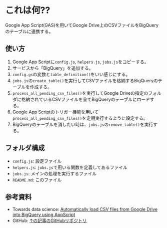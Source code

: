 # これは何??

Google App Script(GAS)を用いてGoogle Drive上のCSVファイルをBigQueryのテーブルに連携する。

## 使い方

1. Google App Scriptに`config.js`, `helpers.js`, `jobs.js`をコピーする。
2. サービスから「BigQuery」を追加する。
3. `config.gs`の変数と`table_definition()`をいい感じにする。
4. `jobs.js`の`create_table()`を実行してCSVファイルを格納するBigQueryのテーブルを作成する。
5. `process_all_pending_csv_files()`を実行してGoogle Driveの指定のフォルダに格納されているCSVファイルを全てBigQueryのテーブルにロードする。
6. Google App Scriptのトリガー機能を用いて`process_all_pending_csv_files()`を定期実行するように設定する。
7. BigQueryのテーブルを消したい時は、`jobs.js`の`remove_table()`を実行する。

## フォルダ構成

- `config.js`: 設定ファイル
- `helpers.js`: `jobs.js`で用いる関数を定義してあるファイル
- `jobs.js`: メインの処理を実行するファイル
- `README.md`: このファイル

## 参考資料

- Towards data science: [Automatically load CSV files from Google Drive into BigQuery using AppScript](https://towardsdatascience.com/automatically-load-csv-files-from-google-drive-into-bigquery-using-appscript-631b087826d0)
- GitHub: [↑の記事のGitHubリポジトリ](https://github.com/usaussie/appscript-bigquery-csv)
